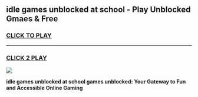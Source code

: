 
## idle games unblocked at school - Play Unblocked Gmaes & Free
<h3>
<a href="https://news.freeplayer.one?title=idle_games_unblocked_at_school&ref=16F">CLICK TO PLAY</a></h3>
<hr>

<h3>
<a href="https://news.freeplayer.one?title=idle_games_unblocked_at_school&ref=16F">CLICK 2 PLAY</a>
  
</h3>

<a href="https://news.freeplayer.one?title=idle_games_unblocked_at_school&ref=16F/"><img src="https://clearcache.store/games.png"></a>


**idle games unblocked at school games unblocked: Your Gateway to Fun and Accessible Online Gaming**
